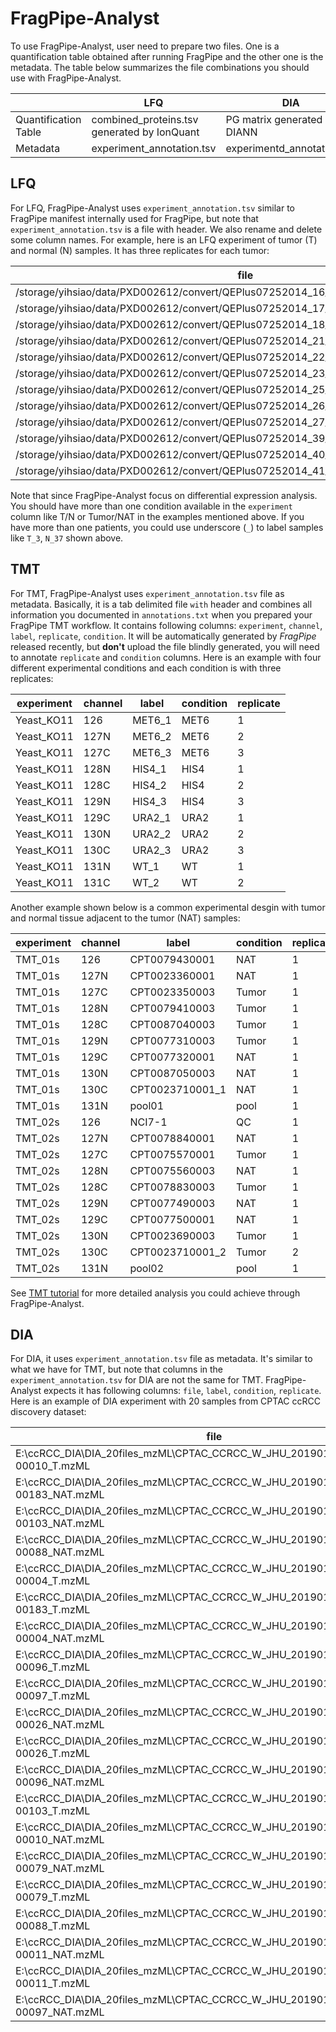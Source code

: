 # FragPipe-Analyst

To use FragPipe-Analyst, user need to prepare two files. One is a quantification table obtained after running FragPipe and the other one is the metadata. The table below summarizes the file combinations you should use with FragPipe-Analyst.

|                      | LFQ                                       |   DIA    |  TMT    |
| ---------------------|-------------------------------------------|----------|---------|
| Quantification Table |combined_proteins.tsv generated by IonQuant|PG matrix generated by DIANN |Gene reports generated by in TMT-I|
| Metadata   |  experiment_annotation.tsv | experimentd_annotation.tsv | experiment_annotation.txt |

## LFQ

For LFQ, FragPipe-Analyst uses `experiment_annotation.tsv` similar to FragPipe manifest internally used for FragPipe, but note that `experiment_annotation.tsv` is a file with header. We also rename and delete some column names. For example, here is an LFQ experiment of tumor (T) and normal (N) samples. It has three replicates for each tumor:

| file | label | replicate |
|---------------------------------------------------------------------------------|-----|---|
|/storage/yihsiao/data/PXD002612/convert/QEPlus07252014_16_37N_1_140729074952.mzML|N_37	|1	|
|/storage/yihsiao/data/PXD002612/convert/QEPlus07252014_17_37N_2_140729101310.mzML|N_37	|2	|
|/storage/yihsiao/data/PXD002612/convert/QEPlus07252014_18_37N_3_140729122909.mzML|N_37 |3	|
|/storage/yihsiao/data/PXD002612/convert/QEPlus07252014_21_12T_1_140729160716.mzML|T_12 |1	|
|/storage/yihsiao/data/PXD002612/convert/QEPlus07252014_22_12T_2_140729182320.mzML|T_12	|2	|
|/storage/yihsiao/data/PXD002612/convert/QEPlus07252014_23_12T_3_140729203924.mzML|T_12	|3	|
|/storage/yihsiao/data/PXD002612/convert/QEPlus07252014_25_27N_1_140730001730.mzML|N_27	|1	|
|/storage/yihsiao/data/PXD002612/convert/QEPlus07252014_26_27N_2_140730023333.mzML|N_27	|2	|
|/storage/yihsiao/data/PXD002612/convert/QEPlus07252014_27_27N_3_140730044935.mzML|N_27	|3	|
|/storage/yihsiao/data/PXD002612/convert/QEPlus07252014_39_3T_1.mzML	          |T_3	|1	|
|/storage/yihsiao/data/PXD002612/convert/QEPlus07252014_40_3T_2.mzML	          |T_3	|2	|
|/storage/yihsiao/data/PXD002612/convert/QEPlus07252014_41_3T_3.mzML	          |T_3  |3	|

Note that since FragPipe-Analyst focus on differential expression analysis. You should have more than one condition available in the `experiment` column like T/N or Tumor/NAT in the examples mentioned above. If you have more than one patients, you could use underscore (`_`) to label samples like `T_3`, `N_37` shown above. 

## TMT

For TMT, FragPipe-Analyst uses `experiment_annotation.tsv` file as metadata. Basically, it is a tab delimited file `with` header and combines all information you documented in `annotations.txt` when you prepared your FragPipe TMT workflow. It contains following columns: `experiment`, `channel`, `label`,  `replicate`, `condition`. It will be automatically generated by *FragPipe* released recently, but **don't** upload the file blindly generated, you will need to annotate `replicate` and `condition` columns. Here is an example with four different experimental conditions and each condition is with three replicates:

experiment | channel| label | condition | replicate|
-----------|--------|-------|-----------| ----------|
Yeast_KO11 |	126	| MET6_1| MET6 | 1 |
Yeast_KO11 |	127N| MET6_2| MET6 | 2 |
Yeast_KO11 |	127C| MET6_3| MET6 | 3 |
Yeast_KO11 |	128N| HIS4_1| HIS4 | 1 |
Yeast_KO11 |	128C| HIS4_2| HIS4 | 2 |
Yeast_KO11 |	129N| HIS4_3| HIS4 | 3 |
Yeast_KO11 |	129C| URA2_1| URA2 | 1 |
Yeast_KO11 |	130N| URA2_2| URA2 | 2 |
Yeast_KO11 |	130C| URA2_3| URA2 | 3 |
Yeast_KO11 |	131N| WT_1	| WT   | 1 |
Yeast_KO11 |	131C| WT_2	| WT   | 2 |

Another example shown below is a common experimental desgin with tumor and normal tissue adjacent to the tumor (NAT) samples:

experiment | channel| label | condition | replicate|
-----------|--------|-------|-----------| ----------|
TMT_01s |126  |CPT0079430001   | NAT    | 1
TMT_01s |127N |CPT0023360001   | NAT	| 1
TMT_01s |127C |CPT0023350003   | Tumor	| 1
TMT_01s |128N |CPT0079410003   | Tumor	| 1
TMT_01s |128C |CPT0087040003   | Tumor	| 1
TMT_01s |129N |CPT0077310003   | Tumor	| 1
TMT_01s |129C |CPT0077320001   | NAT	| 1
TMT_01s |130N |CPT0087050003   | NAT	| 1
TMT_01s |130C |CPT0023710001_1 | NAT	| 1
TMT_01s |131N |pool01          | pool	| 1
TMT_02s |126  |NCI7-1          | QC	    | 1
TMT_02s |127N |CPT0078840001   | NAT	| 1
TMT_02s |127C |CPT0075570001   | Tumor	| 1
TMT_02s |128N |CPT0075560003   | NAT	| 1
TMT_02s |128C |CPT0078830003   | Tumor	| 1
TMT_02s |129N |CPT0077490003   | NAT	| 1
TMT_02s |129C |CPT0077500001   | NAT	| 1
TMT_02s |130N |CPT0023690003   | Tumor	| 1
TMT_02s |130C |CPT0023710001_2 | Tumor	| 2
TMT_02s |131N |pool02          | pool	| 1

See [TMT tutorial](TMT-Tutorial) for more detailed analysis you could achieve through FragPipe-Analyst.

## DIA

For DIA, it uses `experiment_annotation.tsv` file as metadata. It's similar to what we have for TMT, but note that columns in the `experiment_annotation.tsv` for DIA are not the same for TMT. FragPipe-Analyst expects it has following columns: `file`, `label`, `condition`, `replicate`. Here is an example of DIA experiment with 20 samples from CPTAC ccRCC discovery dataset:

|file|label|condition|replicate|
|--|--|--|--|
|E:\ccRCC_DIA\DIA_20files_mzML\CPTAC_CCRCC_W_JHU_20190112_LUMOS_C3L-00010_T.mzML |	C3L-00010_T | Tumor |	1 |
|E:\ccRCC_DIA\DIA_20files_mzML\CPTAC_CCRCC_W_JHU_20190112_LUMOS_C3L-00183_NAT.mzML | C3L-00183_NAT |NAT | 1	|
|E:\ccRCC_DIA\DIA_20files_mzML\CPTAC_CCRCC_W_JHU_20190112_LUMOS_C3L-00103_NAT.mzML | C3L-00103_NAT |NAT	| 1 |
|E:\ccRCC_DIA\DIA_20files_mzML\CPTAC_CCRCC_W_JHU_20190112_LUMOS_C3L-00088_NAT.mzML | C3L-00088_NAT |NAT	| 1	|
|E:\ccRCC_DIA\DIA_20files_mzML\CPTAC_CCRCC_W_JHU_20190112_LUMOS_C3L-00004_T.mzML | C3L-00004_T  | Tumor	| 1	|
|E:\ccRCC_DIA\DIA_20files_mzML\CPTAC_CCRCC_W_JHU_20190112_LUMOS_C3L-00183_T.mzML | C3L-00183_T	| Tumor	| 1 |
|E:\ccRCC_DIA\DIA_20files_mzML\CPTAC_CCRCC_W_JHU_20190112_LUMOS_C3L-00004_NAT.mzML | C3L-00004_NAT |NAT |	1	|
|E:\ccRCC_DIA\DIA_20files_mzML\CPTAC_CCRCC_W_JHU_20190112_LUMOS_C3L-00096_T.mzML | C3L-00096_T	| Tumor |	1 |
|E:\ccRCC_DIA\DIA_20files_mzML\CPTAC_CCRCC_W_JHU_20190112_LUMOS_C3L-00097_T.mzML | C3L-00097_T  | Tumor |	1 |
|E:\ccRCC_DIA\DIA_20files_mzML\CPTAC_CCRCC_W_JHU_20190112_LUMOS_C3L-00026_NAT.mzML | C3L-00026_NAT |NAT |	1 |
|E:\ccRCC_DIA\DIA_20files_mzML\CPTAC_CCRCC_W_JHU_20190112_LUMOS_C3L-00026_T.mzML | C3L-00026_T	| Tumor |	1 |
|E:\ccRCC_DIA\DIA_20files_mzML\CPTAC_CCRCC_W_JHU_20190112_LUMOS_C3L-00096_NAT.mzML | C3L-00096_NAT |NAT | 1 |
|E:\ccRCC_DIA\DIA_20files_mzML\CPTAC_CCRCC_W_JHU_20190112_LUMOS_C3L-00103_T.mzML | C3L-00103_T  | Tumor |	1 |
|E:\ccRCC_DIA\DIA_20files_mzML\CPTAC_CCRCC_W_JHU_20190112_LUMOS_C3L-00010_NAT.mzML |	C3L-00010_NAT |NAT|	1 |
|E:\ccRCC_DIA\DIA_20files_mzML\CPTAC_CCRCC_W_JHU_20190112_LUMOS_C3L-00079_NAT.mzML |	C3L-00079_NAT |NAT| 1	|
|E:\ccRCC_DIA\DIA_20files_mzML\CPTAC_CCRCC_W_JHU_20190112_LUMOS_C3L-00079_T.mzML | C3L-00079_T  | Tumor | 1 |
|E:\ccRCC_DIA\DIA_20files_mzML\CPTAC_CCRCC_W_JHU_20190112_LUMOS_C3L-00088_T.mzML | C3L-00088_T	| Tumor |	1	|
|E:\ccRCC_DIA\DIA_20files_mzML\CPTAC_CCRCC_W_JHU_20190112_LUMOS_C3L-00011_NAT.mzML |	C3L-00011_NAT |NAT|	1	|
|E:\ccRCC_DIA\DIA_20files_mzML\CPTAC_CCRCC_W_JHU_20190112_LUMOS_C3L-00011_T.mzML | C3L-00011_T	| Tumor |	1	|
|E:\ccRCC_DIA\DIA_20files_mzML\CPTAC_CCRCC_W_JHU_20190112_LUMOS_C3L-00097_NAT.mzML |  C3L-00097_NAT |NAT|	1	|

